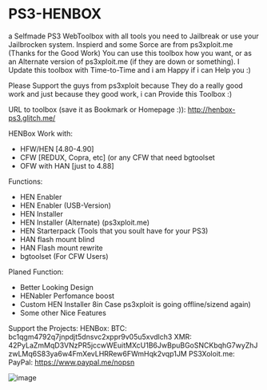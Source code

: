 # PS3-HENBOX
a Selfmade PS3 WebToolbox with all tools you need to Jailbreak or use your Jailbrocken system. Inspierd and some Sorce are from ps3xploit.me (Thanks for the Good Work)
You can use this toolbox how you want, or as an Alternate version of ps3xploit.me (if they are down or something).
I Update this toolbox with Time-to-Time and i am Happy if i can Help you :)

Please Support the guys from ps3xploit because They do a really good work and just because they good work, i can Provide this Toolbox :)

URL to toolbox (save it as Bookmark or Homepage :)):
http://henbox-ps3.glitch.me/

HENBox Work with:
- HFW/HEN [4.80-4.90]
- CFW [REDUX, Copra, etc] (or any CFW that need bgtoolset
- OFW with HAN [just to 4.88]

Functions:
- HEN Enabler
- HEN Enabler (USB-Version)
- HEN Installer
- HEN Installer (Alternate) (ps3xploit.me)
- HEN Starterpack (Tools that you soult have for your PS3)
- HAN flash mount blind
- HAN Flash mount rewrite
- bgtoolset (For CFW Users)

Planed Function:
- Better Looking Design
- HENabler Perfomance boost
- Custom HEN Installer 8in Case ps3xploit is going offline/sizend again)
- Some other Nice Features


Support the Projects:
HENBox:
BTC: bc1qgm4792q7jnpdjt5dnsvc2xppr9v05u5xvdlch3
XMR: 42PyLaZmMqD3VNzPR5jccwWEuitMXcU1B6JwBpuBGoSNCKbqhG7wyZhJzwLMq6S83ya6w4FmXevLHRRew6FWmHqk2vqp1JM
PS3Xoloit.me:
PayPal: https://www.paypal.me/nopsn



![image](https://github.com/Crafttino21/PS3-HENBOX/assets/58913870/e1b107e9-7a0a-49a7-99b2-6d473755b76d)

